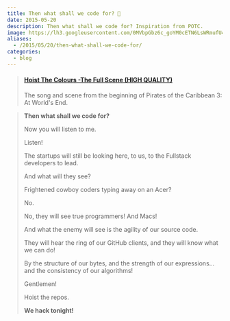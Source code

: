 ```yaml
---
title: Then what shall we code for? 🌊
date: 2015-05-20
description: Then what shall we code for? Inspiration from POTC.
image: https://lh3.googleusercontent.com/0MVbpGbz6c_goYM0cETN6LsWRmufU4DSGWBlip1DnaRfXZrYfTnHLOavO5QSX1NlTZ-G7rpfg4FiVQiNoay-yP9rSBm1RY0IAD5V4ZrHZPkNNWELozCBpL5rXF3aQlJNR603Uxn_O2m3BA7tJJvMI4MNaSLHAcR523lnvviFTudsG8rxWadKSpkdWorggtDk5FgX2zv5Tc9UPw7Q29wtftBJUAlvdFRsHdBVPLG-0AVyyv5yUrFgKlGmheN0QzWz0-zBbJdV4ha_xwk1__HO_zMJxSF-Qsp78S0C6M0Gi29oQVNbaSn8ypXP-eGdNw2YLssKOZeVFh42rOkkbjdRVO3_T4PQteImQbNGlen65C3fglhQIXW-SOzezSB58wj9hDlvUS1K-wSl5s4lNpyDNJ18rY-cHmXNRjO7olqQSUzJUFgiC2NNYe31B7IF_dF4Lq9LX6tykCJ-IECq35Ovcsd0sQsZUzJYnoMuDzrpcE6ZwAp6nbUldPBWxdzKwkHDl_HsHcmcAh_Lzfm0oazCKHFaT-dp7npAfTggc7vJZ3hsnX55FW7vUeIp6AOHqjFxYEaPzMiu7PJ9_xZ-Y2J67LwmwVJfK205DZL9nuBd3gEmZNX8wuylMdrcNs0RPsFf=w1472-h920-no
aliases:
  - /2015/05/20/then-what-shall-we-code-for/
categories:
  - blog
---
```


<blockquote class="embedly-card"><h4><a href="https://youtu.be/sKGoHPGM7v8?t=1m50s">Hoist The Colours -The Full Scene (HIGH QUALITY)</a></h4><p>The song and scene from the beginning of Pirates of the Caribbean 3: At World's End.</p></blockquote>
<script async src="//cdn.embedly.com/widgets/platform.js" charset="UTF-8"></script>

> **Then what shall we code for?**
>
> Now you will listen to me.
>
> Listen!
>
> The startups will still be looking here, to us, to the Fullstack developers to lead.
>
> And what will they see?
>
> Frightened cowboy coders typing away on an Acer?
>
> No.
>
> No, they will see true programmers! And Macs!
>
> And what the enemy will see is the agility of our source code.
>
> They will hear the ring of our GitHub clients, and they will know what we can do!
>
> By the structure of our bytes, and the strength of our expressions... and the consistency of our algorithms!
>
> Gentlemen!
>
> Hoist the repos.
>
> **We hack tonight!**
